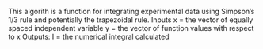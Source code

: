 This algorith is a function for integrating experimental data using Simpson’s 1/3 rule and potentially the trapezoidal rule.
Inputs
   x = the vector of equally spaced independent variable
   y = the vector of function values with respect to x
Outputs:
   I = the numerical integral calculated
